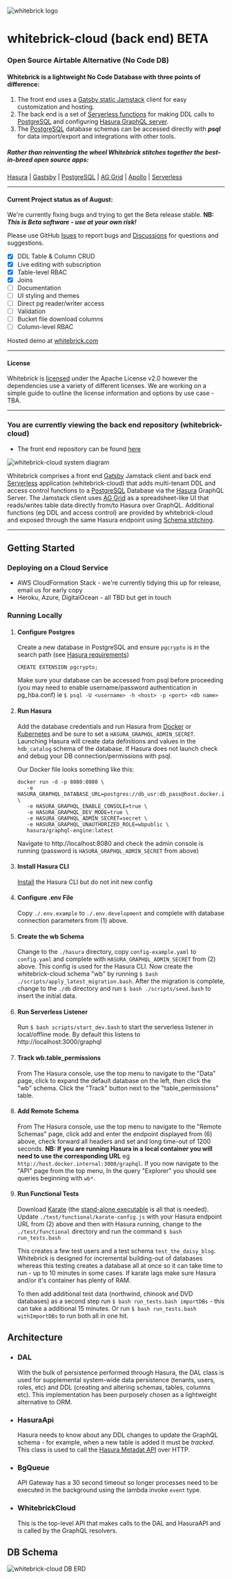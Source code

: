 ![whitebrick logo](doc/whitebrick-logo-white-hz-sm.png)

# whitebrick-cloud (back end) BETA

[//]: # "START:COMMON_HEADER"

### Open Source Airtable Alternative (No Code DB)

#### Whitebrick is a lightweight No Code Database with three points of difference:

1. The front end uses a [Gatsby static Jamstack](https://www.gatsbyjs.com/) client for easy customization and hosting.
2. The back end is a set of [Serverless functions](https://www.serverless.com/) for making DDL calls to [PostgreSQL](https://www.postgresql.org/) and configuring [Hasura GraphQL server](https://hasura.io/).
3. The [PostgreSQL](https://www.postgresql.org/) database schemas can be accessed directly with **_psql_** for data import/export and integrations with other tools.

##### Rather than reinventing the wheel Whitebrick stitches together the best-in-breed open source apps:

[Hasura](https://hasura.io/) | [Gastsby](https://www.gatsbyjs.com/) | [PostgreSQL](https://www.postgresql.org/) | [AG Grid](https://ag-grid.com/) | [Apollo](https://www.apollographql.com/) | [Serverless](https://www.serverless.com/)

---

#### Current Project status as of August:

We're currently fixing bugs and trying to get the Beta release stable. **NB: _This is Beta software - use at your own risk!_**

Please use GitHub [Isues](https://github.com/whitebrick/whitebrick-cloud/issues) to report bugs and [Discussions](https://github.com/whitebrick/whitebrick-cloud/discussions) for questions and suggestions.


- [x] DDL Table & Column CRUD
- [x] Live editing with subscription
- [x] Table-level RBAC
- [x] Joins
- [ ] Documentation
- [ ] UI styling and themes
- [ ] Direct pg reader/writer access
- [ ] Validation
- [ ] Bucket file download columns
- [ ] Column-level RBAC

Hosted demo at [whitebrick.com](https://whitebrick.com)

---

#### License

Whitebrick is [licensed](LICENSE) under the Apache License v2.0 however the dependencies use a variety of different licenses. We are working on a simple guide to outline the license information and options by use case - TBA.

---

[//]: # "END:COMMON_HEADER"

### You are currently viewing the back end repository (whitebrick-cloud)

- The front end repository can be found [here](https://github.com/whitebrick/whitebrick)

[//]: # "START:COMMON_DESCRIPTION"

![whitebrick-cloud system diagram](doc/whitebrick-diagram.png)

Whitebrick comprises a front end [Gatsby](https://www.gatsbyjs.com/) Jamstack client and back end [Serverless](https://www.serverless.com/) application (whitebrick-cloud) that adds multi-tenant DDL and access control functions to a [PostgreSQL](https://www.postgresql.org/) Database via the [Hasura](https://github.com/hasura/graphql-engine) GraphQL Server. The Jamstack client uses [AG Grid](https://ag-grid.com/) as a spreadsheet-like UI that reads/writes table data directly from/to Hasura over GraphQL. Additional functions (eg DDL and access control) are provided by whitebrick-cloud and exposed through the same Hasura endpoint using [Schema stitching](https://hasura.io/docs/latest/graphql/core/remote-schemas/index.html).

---

[//]: # "END:COMMON_DESCRIPTION"

## Getting Started

### Deploying on a Cloud Service

- AWS CloudFormation Stack - we're currently tidying this up for release, email us for early copy
- Heroku, Azure, DigitalOcean - all TBD but get in touch

### Running Locally

1.  #### Configure Postgres

    Create a new database in PostgreSQL and ensure `pgcrypto` is in the search path
    (see [Hasura requirements](https://hasura.io/docs/latest/graphql/core/deployment/postgres-requirements.html))

    ```
    CREATE EXTENSION pgcrypto;
    ```
    
    Make sure your database can be accessed from psql before proceeding (you may need to enable username/password authentication in pg_hba.conf)
    ie `$ psql -U <username> -h <host> -p <port> <db name>`

2.  #### Run Hasura

    Add the database credentials and run Hasura from [Docker](https://hasura.io/docs/latest/graphql/core/deployment/deployment-guides/docker.html#deployment-docker)
    or [Kubernetes](https://hasura.io/docs/latest/graphql/core/deployment/deployment-guides/kubernetes.html#deploy-kubernetes) and be sure to set a `HASURA_GRAPHQL_ADMIN_SECRET`.
    Launching Hasura will create data definitions and values in the `hdb_catalog` schema of the database.
    If Hasura does not launch check and debug your DB connection/permissions with psql.
    
    Our Docker file looks something like this:
    ```
    docker run -d -p 8080:8080 \
       -e HASURA_GRAPHQL_DATABASE_URL=postgres://db_usr:db_pass@host.docker.internal:5432/hasura_db \
       -e HASURA_GRAPHQL_ENABLE_CONSOLE=true \
       -e HASURA_GRAPHQL_DEV_MODE=true \
       -e HASURA_GRAPHQL_ADMIN_SECRET=secret \
       -e HASURA_GRAPHQL_UNAUTHORIZED_ROLE=wbpublic \
       hasura/graphql-engine:latest
    ```
    
    Navigate to http://localhost:8080 and check the admin console is running (password is `HASURA_GRAPHQL_ADMIN_SECRET` from above)

3.  #### Install Hasura CLI

    [Install](https://hasura.io/docs/latest/graphql/core/hasura-cli/install-hasura-cli.html#install-hasura-cli) the Hasura CLI but do not init new config

4.  #### Configure .env File

    Copy `./.env.example` to `./.env.development` and complete with database connection parameters from (1) above.

5.  #### Create the wb Schema

    Change to the `./hasura` directory, copy `config-example.yaml` to `config.yaml` and complete with `HASURA_GRAPHQL_ADMIN_SECRET` from (2) above.
    This config is used for the Hasura CLI.
    Now create the whitebrick-cloud schema "wb" by running `$ bash ./scripts/apply_latest_migration.bash`.
    After the migration is complete, change to the `./db` directory and run `$ bash ./scripts/seed.bash` to insert the initial data.

6.  #### Run Serverless Listener

    Run `$ bash scripts/start_dev.bash` to start the serverless listener in local/offline mode. By default this listens to http://localhost:3000/graphql

7.  #### Track wb.table_permissions

    From The Hasura console, use the top menu to navigate to the "Data" page, click to expand the default database on the left, then click the "wb" schema.
    Click the "Track" button next to the "table_permissions" table.

8.  #### Add Remote Schema

    From The Hasura console, use the top menu to navigate to the "Remote Schemas" page, click add and enter the endpoint displayed from (6) above, check forward all headers and     set and long time-out of 1200 seconds.
    **NB: If you are running Hasura in a local container you will need to use the corresponding URL** eg `http://host.docker.internal:3000/graphql`.
    If you now navigate to the "API" page from the top menu, In the query "Explorer" you should see queries beginning with `wb*`.

9.  #### Run Functional Tests
    Download [Karate](https://github.com/intuit/karate#getting-started) (the [stand-alone executable](https://github.com/intuit/karate/wiki/ZIP-Release) is all that is needed).
    Update `./test/functional/karate-config.js` with your Hasura endpoint URL from (2) above and then with Hasura running, change to the `./test/functional` directory and run       the command `$ bash run_tests.bash`
    
    This creates a few test users and a test schema `test_the_daisy_blog`. Whitebrick is designed for incremental building-out of databases whereas this testing creates a           database all at once so it can take time to run - up to 10 minutes in some cases. If karate lags make sure Hasura and/or it's container has plenty of RAM.
    
    To then add additional test data (northwind, chinook and DVD databases) as a second step run `$ bash run_tests.bash importDBs` - this can take a additional 15 minutes. Or run `$ bash run_tests.bash withImportDBs` to run both all in one hit.

## Architecture

- ### DAL

  With the bulk of persistence performed through Hasura, the DAL class is used for supplemental system-wide data persistence (tenants, users, roles, etc) and DDL (creating and altering schemas, tables, columns etc). This implementation has been purposely chosen as a lightweight alternative to ORM.

- ### HasuraApi

  Hasura needs to know about any DDL changes to update the GraphQL schema - for example, when a new table is added it must be _tracked_. This class is used to call the [Hasura Metadat API](https://hasura.io/docs/latest/graphql/core/api-reference/metadata-api/index.html) over HTTP.

- ### BgQueue

  API Gateway has a 30 second timeout so longer processes need to be executed in the background using the lambda invoke `event` type.

- ### WhitebrickCloud
  This is the top-level API that makes calls to the DAL and HasuraAPI and is called by the GraphQL resolvers.

## DB Schema

![whitebrick-cloud DB ERD](doc/whitebrick-db-erd.png)
